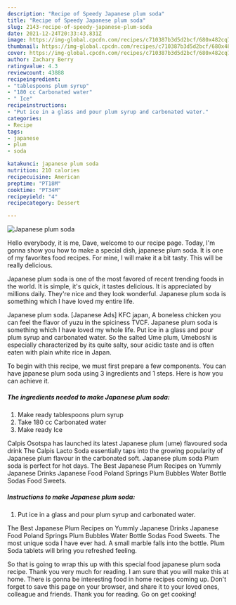 ```yaml
---
description: "Recipe of Speedy Japanese plum soda"
title: "Recipe of Speedy Japanese plum soda"
slug: 2143-recipe-of-speedy-japanese-plum-soda
date: 2021-12-24T20:33:43.831Z
image: https://img-global.cpcdn.com/recipes/c710387b3d5d2bcf/680x482cq70/japanese-plum-soda-recipe-main-photo.jpg
thumbnail: https://img-global.cpcdn.com/recipes/c710387b3d5d2bcf/680x482cq70/japanese-plum-soda-recipe-main-photo.jpg
cover: https://img-global.cpcdn.com/recipes/c710387b3d5d2bcf/680x482cq70/japanese-plum-soda-recipe-main-photo.jpg
author: Zachary Berry
ratingvalue: 4.3
reviewcount: 43888
recipeingredient:
- "tablespoons plum syrup"
- "180 cc Carbonated water"
- " Ice"
recipeinstructions:
- "Put ice in a glass and pour plum syrup and carbonated water."
categories:
- Recipe
tags:
- japanese
- plum
- soda

katakunci: japanese plum soda 
nutrition: 210 calories
recipecuisine: American
preptime: "PT18M"
cooktime: "PT34M"
recipeyield: "4"
recipecategory: Dessert

---
```



![Japanese plum soda](https://img-global.cpcdn.com/recipes/c710387b3d5d2bcf/680x482cq70/japanese-plum-soda-recipe-main-photo.jpg)

Hello everybody, it is me, Dave, welcome to our recipe page. Today, I'm gonna show you how to make a special dish, japanese plum soda. It is one of my favorites food recipes. For mine, I will make it a bit tasty. This will be really delicious.

Japanese plum soda is one of the most favored of recent trending foods in the world. It is simple, it's quick, it tastes delicious. It is appreciated by millions daily. They're nice and they look wonderful. Japanese plum soda is something which I have loved my entire life.

Japanese plum soda. [Japanese Ads] KFC japan, A boneless chicken you can feel the flavor of yuzu in the spiciness TVCF. Japanese plum soda is something which I have loved my whole life. Put ice in a glass and pour plum syrup and carbonated water. So the salted Ume plum, Umeboshi is especially characterized by its quite salty, sour acidic taste and is often eaten with plain white rice in Japan.


To begin with this recipe, we must first prepare a few components. You can have japanese plum soda using 3 ingredients and 1 steps. Here is how you can achieve it.

<!--inarticleads1-->

##### The ingredients needed to make Japanese plum soda:

1. Make ready tablespoons plum syrup
1. Take 180 cc Carbonated water
1. Make ready  Ice


Calpis Osotspa has launched its latest Japanese plum (ume) flavoured soda drink The Calpis Lacto Soda essentially taps into the growing popularity of Japanese plum flavour in the carbonated soft. Japanese plum soda Plum soda is perfect for hot days. The Best Japanese Plum Recipes on Yummly Japanese Drinks Japanese Food Poland Springs Plum Bubbles Water Bottle Sodas Food Sweets. 

<!--inarticleads2-->

##### Instructions to make Japanese plum soda:

1. Put ice in a glass and pour plum syrup and carbonated water.


The Best Japanese Plum Recipes on Yummly Japanese Drinks Japanese Food Poland Springs Plum Bubbles Water Bottle Sodas Food Sweets. The most unique soda I have ever had. A small marble falls into the bottle. Plum Soda tablets will bring you refreshed feeling. 

So that is going to wrap this up with this special food japanese plum soda recipe. Thank you very much for reading. I am sure that you will make this at home. There is gonna be interesting food in home recipes coming up. Don't forget to save this page on your browser, and share it to your loved ones, colleague and friends. Thank you for reading. Go on get cooking!
